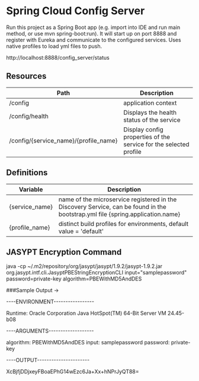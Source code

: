 # Spring Cloud Config Server

Run this project as a Spring Boot app (e.g. import into IDE and run main method, or use mvn spring-boot:run). 
It will start up on port 8888 and register with Eureka and communicate to the configured services.
Uses native profiles to load yml files to push.

http://localhost:8888/config_server/status


## Resources

| Path             | Description  |
|------------------|--------------|
| /config   | application context |
| /config/health | Displays the health status of the service |
| /config/{service_name}/{profile_name} | Display config properties of the service for the selected profile |


## Definitions

| Variable         | Description  |
|------------------|--------------|
|{service_name}	   | name of the microservice registered in the Discovery Service, can be found in the bootstrap.yml file {spring.application.name} |
|{profile_name}    | distinct build profiles for environments, default value = 'default' |


## JASYPT Encryption Command

java -cp ~/.m2/repository/org/jasypt/jasypt/1.9.2/jasypt-1.9.2.jar  org.jasypt.intf.cli.JasyptPBEStringEncryptionCLI input="samplepassword" password=private-key algorithm=PBEWithMD5AndDES

###Sample Output ->

----ENVIRONMENT-----------------

Runtime: Oracle Corporation Java HotSpot(TM) 64-Bit Server VM 24.45-b08

----ARGUMENTS-------------------

algorithm: PBEWithMD5AndDES
input: samplepassword
password: private-key

----OUTPUT----------------------

XcBjfjDDjxeyFBoaEPhG14wEzc6Ja+Xx+hNPrJyQT88=

